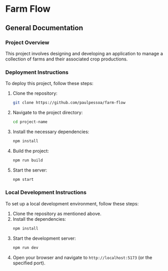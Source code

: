 # Farm Flow

## General Documentation

### Project Overview
This project involves designing and developing an application to manage a collection of farms and their associated crop productions.

### Deployment Instructions
To deploy this project, follow these steps:
1. Clone the repository:
   ```bash
   git clone https://github.com/paulpessoa/farm-flow
   ```
2. Navigate to the project directory:
   ```bash
   cd project-name
   ```
3. Install the necessary dependencies:
   ```bash
   npm install
   ```
4. Build the project:
   ```bash
   npm run build
   ```
5. Start the server:
   ```bash
   npm start
   ```

### Local Development Instructions
To set up a local development environment, follow these steps:
1. Clone the repository as mentioned above.
2. Install the dependencies:
   ```bash
   npm install
   ```
3. Start the development server:
   ```bash
   npm run dev
   ```
4. Open your browser and navigate to `http://localhost:5173` (or the specified port).
